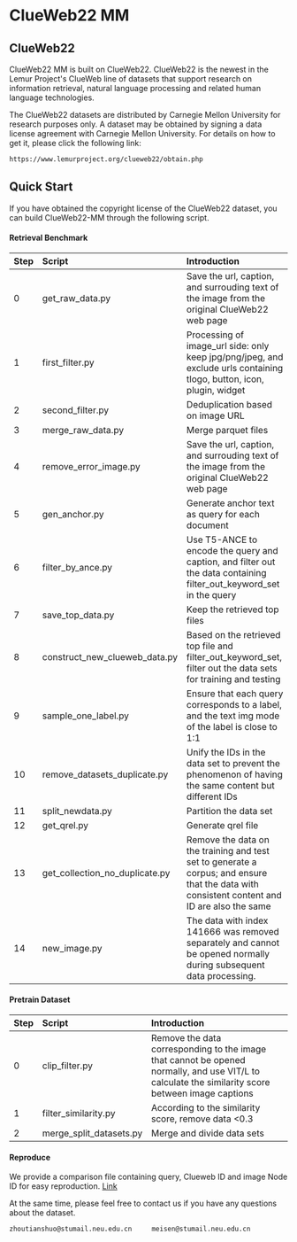 # ClueWeb22 MM 

## ClueWeb22

ClueWeb22 MM is built on ClueWeb22. ClueWeb22 is the newest in the Lemur Project's ClueWeb line of datasets that support research on information retrieval, natural language processing and related human language technologies. 

The ClueWeb22 datasets are distributed by Carnegie Mellon University for research purposes only. A dataset may be obtained by signing a data license agreement with Carnegie Mellon University. For details on how to get it, please click the following link:

```bash
https://www.lemurproject.org/clueweb22/obtain.php
```


## Quick Start

If you have obtained the copyright license of the ClueWeb22 dataset, you can build ClueWeb22-MM through the following script.

#### Retrieval Benchmark

|Step|Script|Introduction|
|--|:-----|:-----|
|0|get_raw_data.py|Save the url, caption, and surrouding text of the image from the original ClueWeb22 web page|
|1|first_filter.py|Processing of image_url side: only keep jpg/png/jpeg, and exclude urls containing tlogo, button, icon, plugin, widget|
|2|second_filter.py|Deduplication based on image URL|
|3|merge_raw_data.py|Merge parquet files|
|4|remove_error_image.py|Save the url, caption, and surrouding text of the image from the original ClueWeb22 web page|
|5|gen_anchor.py|Generate anchor text as query for each document|
|6|filter_by_ance.py|Use T5-ANCE to encode the query and caption, and filter out the data containing filter_out_keyword_set in the query|
|7|save_top_data.py|Keep the retrieved top files|
|8|construct_new_clueweb_data.py|Based on the retrieved top file and filter_out_keyword_set, filter out the data sets for training and testing|
|9|sample_one_label.py|Ensure that each query corresponds to a label, and the text img mode of the label is close to 1:1|
|10|remove_datasets_duplicate.py|Unify the IDs in the data set to prevent the phenomenon of having the same content but different IDs|
|11|split_newdata.py|Partition the data set|
|12|get_qrel.py|Generate qrel file|
|13|get_collection_no_duplicate.py|Remove the data on the training and test set to generate a corpus; and ensure that the data with consistent content and ID are also the same|
|14|new_image.py|The data with index 141666 was removed separately and cannot be opened normally during subsequent data processing.|

#### Pretrain Dataset

|Step|Script|Introduction|
|--|:-----|:-----|
|0|clip_filter.py|Remove the data corresponding to the image that cannot be opened normally, and use VIT/L to calculate the similarity score between image captions|
|1|filter_similarity.py|According to the similarity score, remove data <0.3|
|2|merge_split_datasets.py|Merge and divide data sets|

#### Reproduce

We provide a comparison file containing query, Clueweb ID and image Node ID for easy reproduction. [Link](https://drive.google.com/file/d/1-YpszaRx_sEBLITh_BY_R42SmkGrcvXx/view?usp=sharing)

At the same time, please feel free to contact us if you have any questions about the dataset.
```
zhoutianshuo@stumail.neu.edu.cn     meisen@stumail.neu.edu.cn  
```
